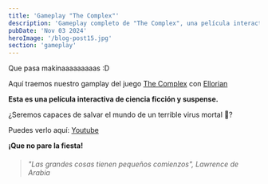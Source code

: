 ```yaml
---
title: 'Gameplay "The Complex"'
description: 'Gameplay completo de "The Complex", una película interactiva de ciencia ficción y suspense.'
pubDate: 'Nov 03 2024'
heroImage: '/blog-post15.jpg'
section: 'gameplay'
---
```


Que pasa makinaaaaaaaaas :D

Aquí traemos nuestro gamplay del juego <a href="https://store.steampowered.com/agecheck/app/1107790/" target="_blank">The Complex</a> con <a href="https://www.youtube.com/@ellorian_audiolibros" target="_blank">Ellorian</a> 

**Esta es una película interactiva de ciencia ficción y suspense.**

¿Seremos capaces de salvar el mundo de un terrible virus mortal &#128126;?

Puedes verlo aquí:
<a href="https://www.youtube.com/watch?v=CY6UfqpcBuo" target="_blank">Youtube</a>


**¡Que no pare la fiesta!**

> ###### "Las grandes cosas tienen pequeños comienzos", Lawrence de Arabia
